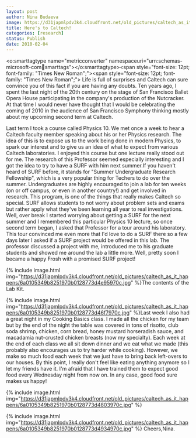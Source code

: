 ```yaml
---
layout: post
author: Nina Budaeva
image: https://d31japmlpdv3k4.cloudfront.net/old_pictures/caltech_as_it_happens/6a0105349b8251970b0128773d516b970c.jpg
title: Here's to Caltech!
categories: [research]
status: Publish
date: 2010-02-04
---
```



<o:smarttagtype name="metricconverter" namespaceuri="urn:schemas-microsoft-com:office:smarttags"></o:smarttagtype><span style="font-size: 12pt; font-family: "Times New Roman";"><span style="font-size: 12pt; font-family: "Times New Roman";">
Life is full of surprises and Caltech can sure convince you of this fact if you are having any doubts. Ten years ago, I spent the last night of the 20th century on the stage of San Francisco Ballet Opera House participating in the company's production of the Nutcracker. At that time I would never have thought that I would be celebrating the coming of 2010 in the audience of San Francisco Symphony thinking mostly about my upcoming second term at Caltech.

Last term I took a course called Physics 10. We met once a week to hear a Caltech faculty member speaking about his or her Physics research. The idea of this is to expose us to the work being done in modern Physics, to spark our interest and to give us an idea of what to expect from various Caltech laboratories. I enjoyed this course but one lecture really stood out for me. The research of this Professor seemed especially interesting and I got the idea to try to have a SURF with him next summer.If you haven't heard of SURF before, it stands for "Summer Undergraduate Research Fellowship", which is a very popular thing for Techers to do over the summer. Undergraduates are highly encouraged to join a lab for ten weeks (on or off campus, or even in another country!) and get involved in research. This program, is one of the things that really makes Caltech so special. SURF allows students to not worry about problem sets and exams but rather apply what they've been learning all year to real investigations. Well, over break I started worrying about getting a SURF for the next summer and I remembered this particular Physics 10 lecture, so once second term began, I asked that Professor for a tour around his laboratory. This tour convinced me even more that I'd love to do a SURF there so a few days later I asked if a SURF project would be offered in this lab. The professor discussed a project with me, introduced me to his graduate students and showed me around the lab a little more. Well, pretty soon I became a happy Frosh with a promised SURF project!


{% include image.html img="https://d31japmlpdv3k4.cloudfront.net/old_pictures/caltech_as_it_happens/6a0105349b8251970b0128773d4e95970c.jpg" %}The contents of the Lab Kit.


{% include image.html img="https://d31japmlpdv3k4.cloudfront.net/old_pictures/caltech_as_it_happens/6a0105349b8251970b0128773d46f7970c.jpg" %}Last week I also had a great night in my Cooking Basics class. I made all the chicken for my team but by the end of the night the table was covered in tons of risotto, club soda shrimp, chicken, corn bread, honey mustard horseradish sauce, and macadamia nut-crusted chicken breasts (now my specialty). Each week at the end of each class we all sit down dinner and we eat what we made (this probably also encourages us to try harder while cooking). However, we make so much food each week that we just have to bring back left-overs to our houses. By this point, I really don't feel like eating anything anymore so I let my friends have it. I'm afraid that I have trained them to expect good food every Wednesday night from now on. In any case, good food sure makes us happy!


{% include image.html img="https://d31japmlpdv3k4.cloudfront.net/old_pictures/caltech_as_it_happens/6a0105349b8251970b0128773d4803970c.jpg" %}

{% include image.html img="https://d31japmlpdv3k4.cloudfront.net/old_pictures/caltech_as_it_happens/6a0105349b8251970b0128773d4934970c.jpg" %}
Cheers,Nina.

